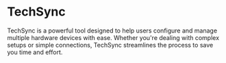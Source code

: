 # TechSync
TechSync is a powerful tool designed to help users configure and manage multiple hardware devices with ease. Whether you're dealing with complex setups or simple connections, TechSync streamlines the process to save you time and effort.
